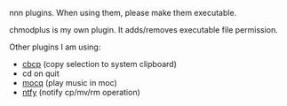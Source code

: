 nnn plugins. When using them, please make them executable.

chmodplus is my own plugin. It adds/removes executable file permission.

Other plugins I am using:

- [cbcp](https://github.com/jarun/nnn/blob/master/plugins/.cbcp) (copy selection to system clipboard)  
- cd on quit  
- [mocq](https://github.com/jarun/nnn/blob/master/plugins/mocq) (play music in moc)  
- [ntfy](https://github.com/jarun/nnn/blob/master/plugins/.ntfy) (notify cp/mv/rm operation)  
